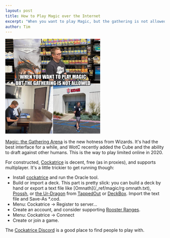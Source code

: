 ```yaml
---
layout: post
title: How to Play Magic over the Internet
excerpt: "When you want to play Magic, but the gathering is not allowed: instructions for setting up and playing with M:tG Arena and Cockatrice."
author: Tim
---
```


<img src="/images/gathering.jpg" alt="when you want to play magic but the gathering is not allowed" width="300px" /><br />

[Magic: the Gathering Arena](https://magic.wizards.com/en/mtgarena) is the new hotness from Wizards. It's had the best interface for a while, and WotC recently added the Cube and the ability to draft against other humans. This is the way to play limited online in 2020.  

For constructed, [Cockatrice](https://cockatrice.github.io/) is decent, free (as in proxies), and supports multiplayer. It's a little trickier to get running though:    
* Install [cockatrice](https://cockatrice.github.io/) and run the Oracle tool.
* Build or import a deck. This part is pretty slick: you can build a deck by hand or export a text file like [Omnath](/_ref/magic/rg omnath.txt), [Prossh](/_ref/magic/prossh.txt), or [the Ur-Dragon](/_ref/magic/ur-dragon.txt) from [TappedOut](https://tappedout.net/) or [DeckBox](https://deckbox.org/). Import the text file and Save-As *.cod.
* Menu: Cockatrice -> Register to server... 
* Create an account, and consider supporting [Rooster Ranges](https://cockatrice.us/index.php).
* Menu: Cockatrice -> Connect
* Create or join a game.  

The [Cockatrice Discord](https://discord.gg/3Z9yzmA) is a good place to find people to play with.  
